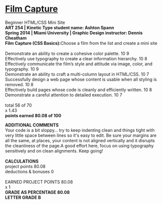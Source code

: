 # [Film Capture](https://spannam.github.io/filmcapture/)
Beginner HTML/CSS Mini Site
<br>
<strong>ART 254 | Kinetic Type student name: Ashton Spann <br>
Spring 2014 | Miami University | Graphic Design instructor: Dennis Cheatham</strong>
<br>
<strong>Film Capture (CSS Basics):</strong>Choose a film from the list and create a mini site<br>
<br>
Demonstrate an ability to create a cohesive color palette. 10 9 <br>
Effectively use typography to create a clear information hierarchy. 10 8<br>
Effectively communicate the film’s style and attitude via image, color, and typography. 10 9<br>
Demonstrate an ability to craft a multi-column layout in HTML/CSS. 10 7<br>
Successfully design a web page whose content is usable when all styling is removed. 10 8<br>
Effectively build pages whose code is cleanly and efficiently written. 10 8<br>
Demonstrate a careful attention to detailed execution. 10 7<br>
<br>
total 56 of 70 <br>
x 1.43<br>
<strong>points earned 80.08 of 100</strong>
<br>

<strong>ADDITIONAL COMMENTS</strong><br>
Your code is a bit sloppy… try to keep indenting clean and things tight with very little
space between lines so it's easy to edit. Be sure your margins are all the same, at
places, your content is not aligned vertically and it disrupts the cleanliness of the page.A
good effort here, focus on using typography sensitively and on clean alignments. Keep
going!
<br>
<br>
<strong>CALCULATIONS</strong><br>
project points 80.08<br>
deductions & bonuses 0<br>
<br>
EARNED PROJECT POINTS 80.08<br>
x 1
<br>
<strong>GRADE AS PERCENTAGE 80.08 </strong><br>
<strong>LETTER GRADE B</strong>
